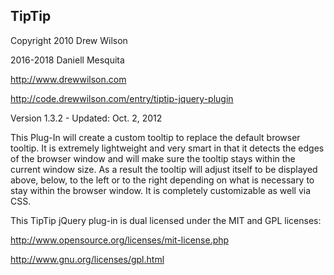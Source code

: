 ## TipTip

Copyright 2010 Drew Wilson

2016-2018 Daniell Mesquita

http://www.drewwilson.com

http://code.drewwilson.com/entry/tiptip-jquery-plugin

Version 1.3.2   -   Updated: Oct. 2, 2012

This Plug-In will create a custom tooltip to replace the default
browser tooltip. It is extremely lightweight and very smart in
that it detects the edges of the browser window and will make sure
the tooltip stays within the current window size. As a result the
tooltip will adjust itself to be displayed above, below, to the left 
or to the right depending on what is necessary to stay within the
browser window. It is completely customizable as well via CSS.

This TipTip jQuery plug-in is dual licensed under the MIT and GPL licenses:

http://www.opensource.org/licenses/mit-license.php

http://www.gnu.org/licenses/gpl.html
